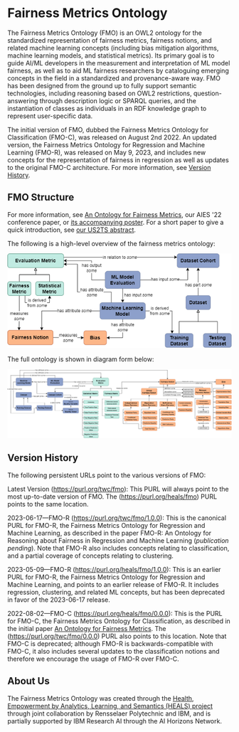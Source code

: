 # Fairness Metrics Ontology

The Fairness Metrics Ontology (FMO) is an OWL2 ontology for the standardized representation of fairness metrics, fairness notions, and related machine learning concepts (including bias mitigation algorithms, machine learning models, and statistical metrics). Its primary goal is to guide AI/ML developers in the measurement and interpretation of ML model fairness, as well as to aid ML fairness researchers by cataloguing emerging concepts in the field in a standardized and provenance-aware way. FMO has been designed from the ground up to fully support semantic technologies, including reasoning based on OWL2 restrictions, question-answering through description logic or SPARQL queries, and the instantiation of classes as individuals in an RDF knowledge graph to represent user-specific data.

The initial version of FMO, dubbed the Fairness Metrics Ontology for Classification (FMO-C), was released on August 2nd 2022. An updated version, the Fairness Metrics Ontology for Regression and Machine Learning (FMO-R), was released on May 9, 2023, and includes new concepts for the representation of fairness in regression as well as updates to the original FMO-C architecture. For more information, see [Version History](https://github.com/frankj-rpi/fairness-metrics-ontology/edit/main/README.md#version-history).

## FMO Structure

For more information, see [An Ontology for Fairness Metrics](https://dl.acm.org/doi/10.1145/3514094.3534137), our  AIES '22 conference paper, or [its accompanying poster](https://homepages.rpi.edu/~frankj6/aies22.html). For a short paper to give a quick introduction, see [our US2TS abstract](https://homepages.rpi.edu/~frankj6/US2TS-2022-Towards_an_Ontology_for_Fairness_Metrics.pdf).

The following is a high-level overview of the fairness metrics ontology:

![High-level concept map](diagrams/HL-concept-map.png "High-Level Concept Map")

The full ontology is shown in diagram form below:

![High-level concept map](diagrams/FairnessOntologyFull.png "Full Concept Map")

## Version History

The following persistent URLs point to the various versions of FMO:

Latest Version (https://purl.org/twc/fmo): This PURL will always point to the most up-to-date version of FMO. The (https://purl.org/heals/fmo) PURL points to the same location.

2023-06-17—FMO-R (https://purl.org/twc/fmo/1.0.0): This is the canonical PURL for FMO-R, the Fairness Metrics Ontology for Regression and Machine Learning, as described in the paper FMO-R: An Ontology for Reasoning about Fairness in Regression and Machine Learning (*publication pending*). Note that FMO-R also includes concepts relating to classification, and a partial coverage of concepts relating to clustering.

2023-05-09—FMO-R (https://purl.org/heals/fmo/1.0.0): This is an earlier PURL for FMO-R, the Fairness Metrics Ontology for Regression and Machine Learning, and points to an earlier release of FMO-R. It includes regression, clustering, and related ML concepts, but has been deprecated in favor of the 2023-06-17 release.

2022-08-02—FMO-C (https://purl.org/heals/fmo/0.0.0): This is the PURL for FMO-C, the Fairness Metrics Ontology for Classification, as described in the initial paper [An Ontology for Fairness Metrics](https://dl.acm.org/doi/10.1145/3514094.3534137). The (https://purl.org/twc/fmo/0.0.0) PURL also points to this location. Note that FMO-C is deprecated; although FMO-R is backwards-compatible with FMO-C, it also includes several updates to the classification notions and therefore we encourage the usage of FMO-R over FMO-C. 

## About Us

The Fairness Metrics Ontology was created through the [Health, Empowerment by Analytics, Learning, and Semantics (HEALS) project](https://idea.rpi.edu/research/projects/heals) through joint collaboration by Rensselaer Polytechnic and IBM, and is partially supported by IBM Research AI through the AI Horizons Network.

